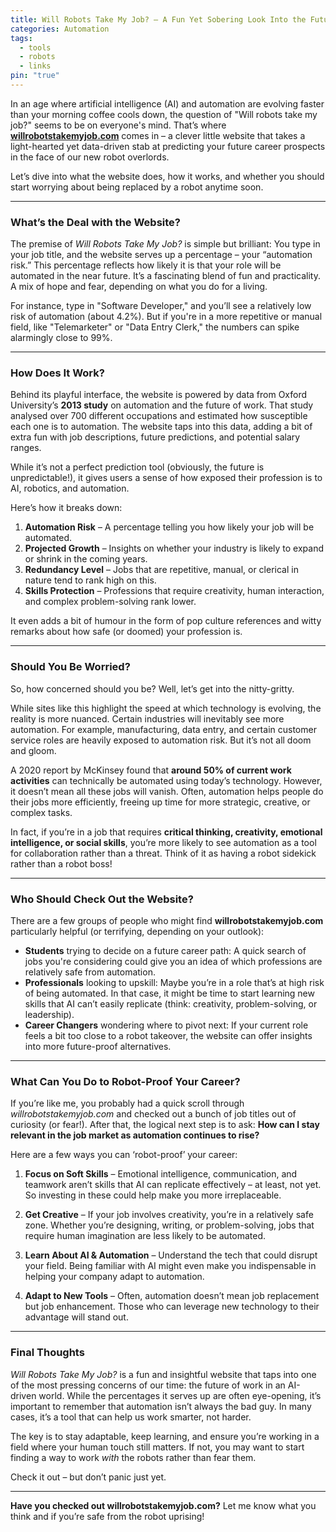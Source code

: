 ```yaml
---
title: Will Robots Take My Job? – A Fun Yet Sobering Look Into the Future of Work
categories: Automation
tags:
  - tools
  - robots
  - links
pin: "true"
---
```

In an age where artificial intelligence (AI) and automation are evolving faster than your morning coffee cools down, the question of "Will robots take my job?" seems to be on everyone's mind. That’s where **[willrobotstakemyjob.com](https://willrobotstakemyjob.com/)** comes in – a clever little website that takes a light-hearted yet data-driven stab at predicting your future career prospects in the face of our new robot overlords.

Let’s dive into what the website does, how it works, and whether you should start worrying about being replaced by a robot anytime soon.

---

### What’s the Deal with the Website?

The premise of *Will Robots Take My Job?* is simple but brilliant: You type in your job title, and the website serves up a percentage – your “automation risk.” This percentage reflects how likely it is that your role will be automated in the near future. It’s a fascinating blend of fun and practicality. A mix of hope and fear, depending on what you do for a living.

For instance, type in "Software Developer," and you’ll see a relatively low risk of automation (about 4.2%). But if you're in a more repetitive or manual field, like "Telemarketer" or "Data Entry Clerk," the numbers can spike alarmingly close to 99%.

---

### How Does It Work?

Behind its playful interface, the website is powered by data from Oxford University’s **2013 study** on automation and the future of work. That study analysed over 700 different occupations and estimated how susceptible each one is to automation. The website taps into this data, adding a bit of extra fun with job descriptions, future predictions, and potential salary ranges.

While it’s not a perfect prediction tool (obviously, the future is unpredictable!), it gives users a sense of how exposed their profession is to AI, robotics, and automation.

Here’s how it breaks down:

1. **Automation Risk** – A percentage telling you how likely your job will be automated.
2. **Projected Growth** – Insights on whether your industry is likely to expand or shrink in the coming years.
3. **Redundancy Level** – Jobs that are repetitive, manual, or clerical in nature tend to rank high on this.
4. **Skills Protection** – Professions that require creativity, human interaction, and complex problem-solving rank lower.

It even adds a bit of humour in the form of pop culture references and witty remarks about how safe (or doomed) your profession is.

---

### Should You Be Worried?

So, how concerned should you be? Well, let’s get into the nitty-gritty.

While sites like this highlight the speed at which technology is evolving, the reality is more nuanced. Certain industries will inevitably see more automation. For example, manufacturing, data entry, and certain customer service roles are heavily exposed to automation risk. But it’s not all doom and gloom.

A 2020 report by McKinsey found that **around 50% of current work activities** can technically be automated using today’s technology. However, it doesn’t mean all these jobs will vanish. Often, automation helps people do their jobs more efficiently, freeing up time for more strategic, creative, or complex tasks.

In fact, if you’re in a job that requires **critical thinking, creativity, emotional intelligence, or social skills**, you’re more likely to see automation as a tool for collaboration rather than a threat. Think of it as having a robot sidekick rather than a robot boss!

---

### Who Should Check Out the Website?

There are a few groups of people who might find **willrobotstakemyjob.com** particularly helpful (or terrifying, depending on your outlook):

- **Students** trying to decide on a future career path: A quick search of jobs you're considering could give you an idea of which professions are relatively safe from automation.
- **Professionals** looking to upskill: Maybe you’re in a role that’s at high risk of being automated. In that case, it might be time to start learning new skills that AI can’t easily replicate (think: creativity, problem-solving, or leadership).
- **Career Changers** wondering where to pivot next: If your current role feels a bit too close to a robot takeover, the website can offer insights into more future-proof alternatives.

---

### What Can You Do to Robot-Proof Your Career?

If you’re like me, you probably had a quick scroll through *willrobotstakemyjob.com* and checked out a bunch of job titles out of curiosity (or fear!). After that, the logical next step is to ask: **How can I stay relevant in the job market as automation continues to rise?**

Here are a few ways you can ‘robot-proof’ your career:

1. **Focus on Soft Skills** – Emotional intelligence, communication, and teamwork aren’t skills that AI can replicate effectively – at least, not yet. So investing in these could help make you more irreplaceable.
   
2. **Get Creative** – If your job involves creativity, you’re in a relatively safe zone. Whether you’re designing, writing, or problem-solving, jobs that require human imagination are less likely to be automated.

3. **Learn About AI & Automation** – Understand the tech that could disrupt your field. Being familiar with AI might even make you indispensable in helping your company adapt to automation.

4. **Adapt to New Tools** – Often, automation doesn’t mean job replacement but job enhancement. Those who can leverage new technology to their advantage will stand out.

---

### Final Thoughts

*Will Robots Take My Job?* is a fun and insightful website that taps into one of the most pressing concerns of our time: the future of work in an AI-driven world. While the percentages it serves up are often eye-opening, it’s important to remember that automation isn’t always the bad guy. In many cases, it’s a tool that can help us work smarter, not harder.

The key is to stay adaptable, keep learning, and ensure you’re working in a field where your human touch still matters. If not, you may want to start finding a way to work *with* the robots rather than fear them.

Check it out – but don’t panic just yet. 

--- 

**Have you checked out willrobotstakemyjob.com?** Let me know what you think and if you’re safe from the robot uprising!